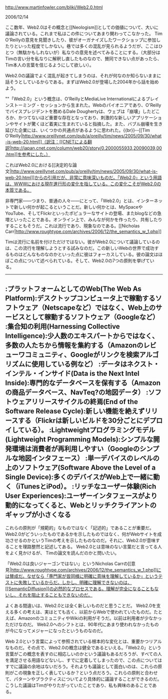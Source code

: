 http://www.martinfowler.com/bliki/Web2.0.html

2006/12/14

ここ数年、Web2.0はその概念と[[Neologism]]としての価値について、大いに議論されている。これまで私はこの件についてあまり関わってこなかった。 Tim O'Reillyの意見を見聞きしたり、彼がオーガナイズしたワークショップに参加したりといった程度でしかない。巷では多くの混乱が見られるようだが、ここはひとつ（無駄かもしれないが）私なりの意見を述べてみることにする。（大部分はTimの言い分を私なりに解釈し直したものなので、賛同できない点があったら、Tim本人の言葉を信じるようにして欲しい）。

Web2.0の議論でよく混乱が起きてしまうのは、それが何なのか知らないままに話そうとしているからである。まずはWeb2.0が登場した2004年から話を始めよう。

""「Web2.0」という概念は、O'ReillyとMediaLive Internationalによるブレインストーミング・セッションから生まれた。Webのパイオニアであり、O'Reillyでバイスプレジデントを務めるDale Doughertyは、ウェブは「崩壊」したどころか、かつてないほど重要な存在となっており、刺激的な新しいアプリケーションやサイトが驚くほど着実に生まれていると指摘した。また、バブル崩壊を生き延びた企業には、いくつかの共通点があるように思われた。{{br}}--[[Tim O'Reilly|http://www.oreillynet.com/pub/a/oreilly/tim/news/2005/09/30/what-is-web-20.html]]（訳注：[[CNETによる翻訳|http://japan.cnet.com/column/web20/story/0,2000055933,20090039,00.htm]]を参考にした。）

これはWeb2.0における[[決定的な論文|http://www.oreillynet.com/pub/a/oreilly/tim/news/2005/09/30/what-is-web-20.html]]からの引用だが、非常に意味深いものだ。「Web2.0」という用語は、WWWにおける現在進行形の変化を指している。この変化こそがWeb2.0の本質である。

非専門家——つまり、普通の人々——にとって、「Web2.0」とは、インターネットで新しい何かが起こるということだ。新しい何かとは、MySpaceやYouTube、そしてFlickrといったポピュラーなサイトの登場、またblogなどの急増といったことである。オンライン上で、みんなが何かを作ったり、共有したりすることもそうだ。これは流行であり、現象なのである。[[Nicholas Carr|http://www.roughtype.com/archives/2006/12/the_semantics_w_1.php]]

Timは流行に名前を付けただけではない。彼がWeb2.0について議論しているのは、この流行を理解しようとする試みなのだ。この新しいWebの世界で成功するものはどんなものなのかといった点に彼はフォーカスしている。彼の論文はほぼこの点について述べられている。そして、Web2.0の7つの原則を挙げている。

----

:プラットフォームとしてのWeb(The Web As Platform):デスクトップコンピュータ上で稼動するソフトウェア（Netscapeなど）ではなく、Web上のサービスとして稼動するソフトウェア（Googleなど）
:集合知の利用(Harnessing Collective Intelligence):少人数のエキスパートからではなく、多数の人たちから情報を集約する（Amazonのレビューワコミュニティ、Googleがリンクを検索アルゴリズムに使用している例など）
:データはネクスト・インテル・インサイド(Data is the Next Intel Inside):専門的なデータベースを保有する（Amazonの商品データベース、NavTeq?の地図データ）
:ソフトウェアリリースサイクルの終焉(End of the Software Release Cycle):新しい機能を絶えずリリースする（Flickrは新しいビルドを30分ごとにデプロイしている）。
:Lightweightプログラミングモデル(Lightweight Programming Models):シンプルな開発環境は消費者が再利用しやすい（Googleのシンプルな地図インタフェース）
:単一デバイスのレベルの上のソフトウェア(Software Above the Level of a Single Device):多くのデバイスがWeb上で一緒に動く（iTunesとiPod）。
:リッチなユーザー体験(Rich User Experiences):ユーザーインタフェースがより動的になってくると、Webとリッチクライアントのギャップが小さくなる
----

これらの原則が「規範的」なものではなく「記述的」であることが重要だ。 Web2.0がどういったものであるかを示したものではなく、何がWebサイトを成功させるのかというTimの考えを示したものなのだ。それに、Web2.0が意味することを理路整然と記述してある。 Web2.0とは意味のない言葉だと言ってる人をよく見かけるが、 Timの論文を読んだのかと問いたい。

「Web2.0は良いジャーゴンではない」というNicholas Carrの[[意見|http://www.roughtype.com/archives/2006/12/the_semantics_w_1.php]]には賛成だ。なぜなら「専門家が皆同様に明確に意味を理解しているか」というテストに失敗しているからだ。しかし、明確に理解できないのは、[[SemanticDiffusion]]の必然的なプロセスである。理解が完全になることもないし、それを阻止することもできないのだ。

よくある間違いは、Web2.0とは全く新しいものだと思うことだ。 Web2.0を支える多くの考えは、実はとても古く、以前からWebで使われていたものだ。たとえば、AmazonのコミュニティやWikiの利用がそうだ。以前は利用者が少なかっただけなのだ。 Web2.0へのシフトとは、90年代にあまり使われなかったものが今になってメジャーになったというものなのだ。

Web 2.0という言葉によって参照されている根本的な変化とは、重要かつリアルなものだ。その点で、Web2.0の概念は健全であるといえる。「Web2.0」という言葉がこの概念を表すのに相応しいのかという議論もあるだろうが、すべての人を満足させる用語などないし、すでに定着してしまったので、この点についてはすでに議論の余地はないだろう。それよりも議論として面白いのは、これらの原則がこの現象を正しく表しているか？という点だろう。これらの原則と合わせて、パターンやプラクティスについてより具体的に議論することができるのだ。こうした議論はTimがやりたがっていたことであり、私も興味のあることである。
